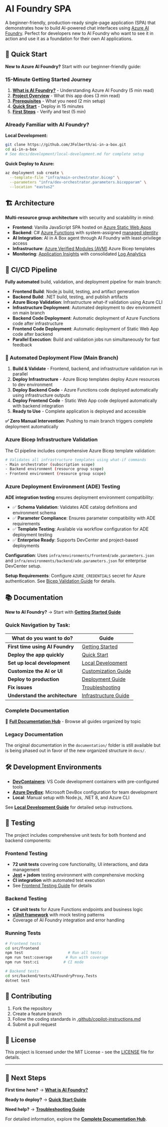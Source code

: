 # AI Foundry SPA

A beginner-friendly, production-ready single-page application (SPA) that demonstrates how to build AI-powered chat interfaces using [Azure AI Foundry](https://learn.microsoft.com/en-us/azure/ai-foundry/). Perfect for developers new to AI Foundry who want to see it in action and use it as a foundation for their own AI applications.


## 🚀 Quick Start

**New to Azure AI Foundry?** Start with our beginner-friendly guide:

### 15-Minute Getting Started Journey
1. **[What is AI Foundry?](docs/getting-started/00-what-is-ai-foundry.md)** - Understanding Azure AI Foundry (5 min read)
2. **[Project Overview](docs/getting-started/01-project-overview.md)** - What this app does (3 min read)
3. **[Prerequisites](docs/getting-started/02-prerequisites.md)** - What you need (2 min setup)
4. **[Quick Start](docs/getting-started/03-quick-start.md)** - Deploy in 15 minutes
5. **[First Steps](docs/getting-started/04-first-steps.md)** - Verify and test (5 min)

### Already Familiar with AI Foundry?

**Local Development:**
```bash
git clone https://github.com/JFolberth/ai-in-a-box.git
cd ai-in-a-box
# See docs/development/local-development.md for complete setup
```

**Quick Deploy to Azure:**
```bash
az deployment sub create \
  --template-file "infra/main-orchestrator.bicep" \
  --parameters "infra/dev-orchestrator.parameters.bicepparam" \
  --location "eastus2"
```

## 🏗 Architecture

**Multi-resource group architecture** with security and scalability in mind:

- **Frontend**: Vanilla JavaScript SPA hosted on [Azure Static Web Apps](https://learn.microsoft.com/en-us/azure/static-web-apps/)
- **Backend**: C# [Azure Functions](https://learn.microsoft.com/en-us/azure/azure-functions/) with system-assigned [managed identity](https://learn.microsoft.com/en-us/entra/identity/managed-identities-azure-resources/)  
- **AI Integration**: AI in A Box agent through AI Foundry with least-privilege access
- **Infrastructure**: [Azure Verified Modules (AVM)](https://azure.github.io/Azure-Verified-Modules/) Azure Bicep templates
- **Monitoring**: [Application Insights](https://learn.microsoft.com/en-us/azure/azure-monitor/app/app-insights-overview) with consolidated [Log Analytics](https://learn.microsoft.com/en-us/azure/azure-monitor/logs/log-analytics-overview)

## 🔄 CI/CD Pipeline

**Fully automated** build, validation, and deployment pipeline for main branch:

- **Frontend Build**: Node.js build, testing, and artifact generation
- **Backend Build**: .NET build, testing, and publish artifacts  
- **Azure Bicep Validation**: Infrastructure what-if validation using Azure CLI
- **Infrastructure Deployment**: Automated deployment to dev environment on main branch
- **Backend Code Deployment**: Automatic deployment of Azure Functions code after infrastructure
- **Frontend Code Deployment**: Automatic deployment of Static Web App code after backend
- **Parallel Execution**: Build and validation jobs run simultaneously for fast feedback

### 🚀 Automated Deployment Flow (Main Branch)

1. **Build & Validate** - Frontend, backend, and infrastructure validation run in parallel
2. **Deploy Infrastructure** - Azure Bicep templates deploy Azure resources to dev environment  
3. **Deploy Backend Code** - Azure Functions code deployed automatically using infrastructure outputs
4. **Deploy Frontend Code** - Static Web App code deployed automatically with backend integration
5. **Ready to Use** - Complete application is deployed and accessible

**✅ Zero Manual Intervention**: Pushing to main branch triggers complete deployment automatically

### Azure Bicep Infrastructure Validation

The CI pipeline includes comprehensive Azure Bicep template validation:

```bash
# Validates all infrastructure templates using what-if commands
- Main orchestrator (subscription scope)
- Backend environment (resource group scope) 
- Frontend environment (resource group scope)
```

### Azure Deployment Environment (ADE) Testing

**ADE integration testing** ensures deployment environment compatibility:

- ✅ **Schema Validation**: Validates ADE catalog definitions and environment schema
- ✅ **Parameter Compliance**: Ensures parameter compatibility with ADE requirements  
- ✅ **Template Testing**: Available via workflow configuration for ADE deployment testing
- ✅ **Enterprise Ready**: Supports DevCenter and project-based deployments

**Configuration**: Uses `infra/environments/frontend/ade.parameters.json` and `infra/environments/backend/ade.parameters.json` for enterprise DevCenter setup.

**Setup Requirements**: Configure `AZURE_CREDENTIALS` secret for Azure authentication. See [Bicep Validation Guide](.github/BICEP_VALIDATION.md) for details.

## 📚 Documentation

**New to AI Foundry?** → Start with **[Getting Started Guide](docs/getting-started/00-what-is-ai-foundry.md)**

### Quick Navigation by Task:
| What do you want to do? | Guide |
|-------------------------|-------|
| **First time using AI Foundry** | [Getting Started](docs/getting-started/) |
| **Deploy the app quickly** | [Quick Start](docs/getting-started/03-quick-start.md) |
| **Set up local development** | [Local Development](docs/development/local-development.md) |
| **Customize the AI or UI** | [Customization Guide](docs/configuration/customization.md) |
| **Deploy to production** | [Deployment Guide](docs/deployment/deployment-guide.md) |
| **Fix issues** | [Troubleshooting](docs/operations/troubleshooting.md) |
| **Understand the architecture** | [Infrastructure Guide](docs/deployment/infrastructure.md) |

### Complete Documentation
📖 **[Full Documentation Hub](docs/README.md)** - Browse all guides organized by topic

### Legacy Documentation
The original documentation in the `documentation/` folder is still available but is being phased out in favor of the new organized structure in `docs/`.

## 🛠 Development Environments

- **[DevContainers](https://code.visualstudio.com/docs/devcontainers/containers)**: VS Code development containers with pre-configured tools
- **[Azure DevBox](https://learn.microsoft.com/en-us/azure/dev-box/)**: Microsoft DevBox configuration for team development
- **Local**: Manual setup with Node.js, .NET 8, and Azure CLI

See **[Local Development Guide](docs/development/local-development.md)** for detailed setup instructions.

## 🧪 Testing

The project includes comprehensive unit tests for both frontend and backend components:

### Frontend Testing
- **72 unit tests** covering core functionality, UI interactions, and data management
- **[Jest](https://jestjs.io/) + jsdom** testing environment with comprehensive mocking
- **CI integration** with automated test execution
- See [Frontend Testing Guide](src/frontend/TESTING.md) for details

### Backend Testing  
- **C# unit tests** for Azure Functions endpoints and business logic
- **[xUnit framework](https://learn.microsoft.com/en-us/dotnet/core/testing/unit-testing-with-dotnet-test)** with mock testing patterns
- Coverage of AI Foundry integration and error handling

### Running Tests
```bash
# Frontend tests
cd src/frontend
npm test                    # Run all tests
npm run test:coverage      # Run with coverage
npm run test:ci           # CI mode

# Backend tests  
cd src/backend/tests/AIFoundryProxy.Tests
dotnet test
```

## 🤝 Contributing

1. Fork the repository
2. Create a feature branch
3. Follow the coding standards in [.github/copilot-instructions.md](.github/copilot-instructions.md)
4. Submit a pull request

## 📄 License

This project is licensed under the MIT License - see the [LICENSE](LICENSE) file for details.

---

## 🚦 Next Steps

**First time here?** → **[What is AI Foundry?](docs/getting-started/00-what-is-ai-foundry.md)**

**Ready to deploy?** → **[Quick Start Guide](docs/getting-started/03-quick-start.md)**

**Need help?** → **[Troubleshooting Guide](docs/operations/troubleshooting.md)**

For detailed information, explore the **[Complete Documentation Hub](docs/README.md)**.
